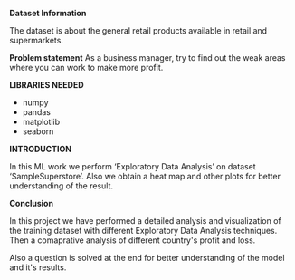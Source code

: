 **Dataset Information**

The dataset is about the general retail products available in retail and supermarkets.

**Problem statement**
As a business manager, try to find out the weak areas where you can work to make more profit.

**LIBRARIES NEEDED**

- numpy
- pandas
- matplotlib
- seaborn

**INTRODUCTION**

In this ML work we perform ‘Exploratory Data Analysis’ on dataset ‘SampleSuperstore’. Also we obtain a heat map and other plots for better understanding of the result.

**Conclusion**

In this project we have performed a detailed analysis and visualization of the training dataset with different Exploratory Data Analysis techniques. Then a comaprative analysis of different country's profit and loss.

Also a question is solved at the end for better understanding of the model and it's results.
